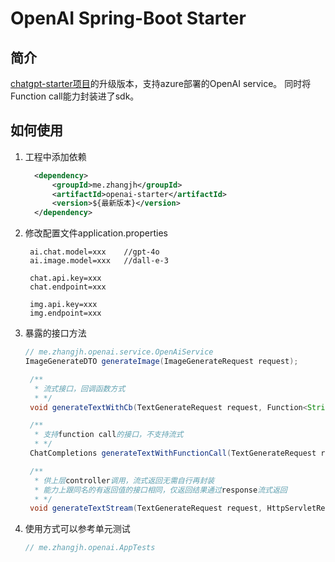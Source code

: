 # OpenAI Spring-Boot Starter

## 简介
[chatgpt-starter项目](https://github.com/zhangjh/chatgpt-starter/blob/master/Readme.md)的升级版本，支持azure部署的OpenAI service。
同时将Function call能力封装进了sdk。

## 如何使用
1. 工程中添加依赖
   ```xml
     <dependency>
         <groupId>me.zhangjh</groupId>
         <artifactId>openai-starter</artifactId>
         <version>${最新版本}</version>
     </dependency>
   ```
2. 修改配置文件application.properties
   ```azure
    ai.chat.model=xxx    //gpt-4o
    ai.image.model=xxx   //dall-e-3

    chat.api.key=xxx
    chat.endpoint=xxx

    img.api.key=xxx
    img.endpoint=xxx
   ```
3. 暴露的接口方法
   ```java
   // me.zhangjh.openai.service.OpenAiService
   ImageGenerateDTO generateImage(ImageGenerateRequest request);

    /**
     * 流式接口，回调函数方式
     * */
    void generateTextWithCb(TextGenerateRequest request, Function<String, Object> cb);

    /**
     * 支持function call的接口，不支持流式
     * */
    ChatCompletions generateTextWithFunctionCall(TextGenerateRequest request) throws Exception;

    /**
     * 供上层controller调用，流式返回无需自行再封装
     * 能力上跟同名的有返回值的接口相同，仅返回结果通过response流式返回
     * */
    void generateTextStream(TextGenerateRequest request, HttpServletResponse response);
   ```
4. 使用方式可以参考单元测试
    ```java
   // me.zhangjh.openai.AppTests 
   ```